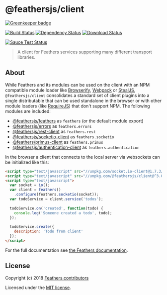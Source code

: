 # @feathersjs/client

[![Greenkeeper badge](https://badges.greenkeeper.io/feathersjs/client.svg)](https://greenkeeper.io/)

[![Build Status](https://travis-ci.org/feathersjs/client.png?branch=master)](https://travis-ci.org/feathersjs/client)
[![Dependency Status](https://img.shields.io/david/feathersjs/client.svg?style=flat-square)](https://david-dm.org/feathersjs/client)
[![Download Status](https://img.shields.io/npm/dm/@feathersjs/client.svg?style=flat-square)](https://www.npmjs.com/package/@feathersjs/client)

[![Sauce Test Status](https://saucelabs.com/browser-matrix/feathersjs.svg)](https://saucelabs.com/u/feathersjs)

> A client for Feathers services supporting many different transport libraries.

## About

While Feathers and its modules can be used on the client with an NPM compatible module loader like [Browserify](http://browserify.org/), [Webpack](https://webpack.github.io/) or [StealJS](http://stealjs.com), `@feathersjs/client` consolidates a standard set of client plugins into a single distributable that can be used standalone in the browser or with other module loaders (like [RequireJS](http://requirejs.org/)) that don't support NPM. The following modules are included:

- [@feathersjs/feathers](https://github.com/feathersjs/feathers) as `feathers` (or the default module export)
- [@feathersjs/errors](https://github.com/feathersjs/errors) as `feathers.errors`
- [@feathersjs/rest-client](https://github.com/feathersjs/rest-client) as `feathers.rest`
- [@feathersjs/socketio-client](https://github.com/feathersjs/socketio-client) as `feathers.socketio`
- [@feathers/primus-client](https://github.com/feathersjs/primus-client) as `feathers.primus`
- [@feathersjs/authentication-client](https://github.com/feathersjs/authentication-client) as `feathers.authentication`

In the browser a client that connects to the local server via websockets can be initialized like this:

```html
<script type="text/javascript" src="//unpkg.com/socket.io-client@1.7.3/dist/socket.io.js"></script>
<script type="text/javascript" src="//unpkg.com/@feathersjs/client@^3.0.0/dist/feathers.js"></script>
<script type="text/javascript">
  var socket = io();
  var client = feathers()
    .configure(feathers.socketio(socket));
  var todoService = client.service('todos');
  
  todoService.on('created', function(todo) {
    console.log('Someone created a todo', todo);
  });
  
  todoService.create({
    description: 'Todo from client'
  });
</script>
```

For the full documentation see [the Feathers documentation](http://docs.feathersjs.com/clients/feathers.html).

## License

Copyright (c) 2018 [Feathers contributors](https://github.com/feathersjs/client/graphs/contributors)

Licensed under the [MIT license](LICENSE).
